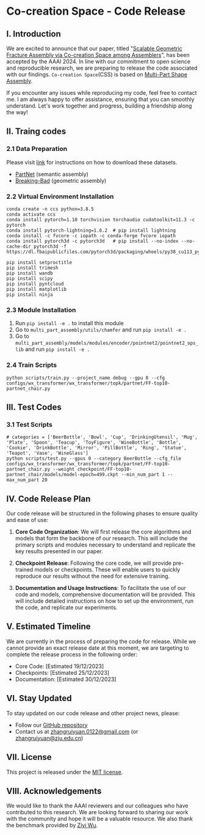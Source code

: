 # Co-creation Space - Code Release

## I. Introduction

We are excited to announce that our paper, titled "[Scalable Geometric Fracture Assembly via Co-creation Space among Assemblers](https://arxiv.org/abs/2312.12340)", has been accepted by the AAAI 2024. In line with our commitment to open science and reproducible research, we are preparing to release the code associated with our findings. `Co-creation Space`(CSS) is based on [Multi-Part Shape Assembly](https://github.com/Wuziyi616/multi_part_assembly).

If you encounter any issues while reproducing my code, feel free to contact me. I am always happy to offer assistance, ensuring that you can smoothly understand. Let's work together and progress, building a friendship along the way! 

## II. Traing codes

### 2.1 Data Preparation

Please visit [link](https://github.com/Wuziyi616/multi_part_assembly/blob/master/docs/install.md#data-preparation) for instructions on how to download these datasets.

-   [PartNet](https://partnet.cs.stanford.edu/) (semantic assembly)
-   [Breaking-Bad](https://breaking-bad-dataset.github.io/) (geometric assembly)


### 2.2 Virtual Environment Installation
```shell
conda create -n ccs python=3.8.5
conda activate ccs
conda install pytorch=1.10 torchvision torchaudio cudatoolkit=11.3 -c pytorch
conda install pytorch-lightning=1.6.2  # pip install lightning
conda install -c fvcore -c iopath -c conda-forge fvcore iopath
conda install pytorch3d -c pytorch3d   # pip install --no-index --no-cache-dir pytorch3d -f https://dl.fbaipublicfiles.com/pytorch3d/packaging/wheels/py38_cu113_pyt1110/download.html

pip install setproctitle
pip install trimesh
pip install wandb
pip install scipy
pip install pyntcloud
pip install matplotlib
pip install ninja
```


### 2.3 Module Installation

1. Run `pip install -e .` to install this module
2. Go to `multi_part_assembly/utils/chamfer` and run `pip install -e .`
3. Go to `multi_part_assembly/models/modules/encoder/pointnet2/pointnet2_ops_lib` and run `pip install -e .`


### 2.4 Train Scripts
```shell
python scripts/train.py --project_name debug --gpu 0 --cfg configs/wx_transformer/wx_transformer/topk/partnet/FF-top10-partnet_chair.py
```

## III. Test Codes

### 3.1 Test Scripts
```shell
# categories = ['BeerBottle', 'Bowl', 'Cup', 'DrinkingUtensil', 'Mug', 'Plate', 'Spoon', 'Teacup', 'ToyFigure', 'WineBottle', 'Bottle', 'Cookie', 'DrinkBottle', 'Mirror', 'PillBottle', 'Ring', 'Statue', 'Teapot', 'Vase', 'WineGlass']
python scripts/test.py --gpus 0 --category BeerBottle --cfg_file configs/wx_transformer/wx_transformer/topk/partnet/FF-top10-partnet_chair.py --weight checkpoint/FF-top10-partnet_chair/models/model-epoch=499.ckpt --min_num_part 1 --max_num_part 20

```


## IV. Code Release Plan

Our code release will be structured in the following phases to ensure quality and ease of use:

1. **Core Code Organization**: We will first release the core algorithms and models that form the backbone of our research. This will include the primary scripts and modules necessary to understand and replicate the key results presented in our paper.

2. **Checkpoint Release**: Following the core code, we will provide pre-trained models or checkpoints. These will enable users to quickly reproduce our results without the need for extensive training.

3. **Documentation and Usage Instructions**: To facilitate the use of our code and models, comprehensive documentation will be provided. This will include detailed instructions on how to set up the environment, run the code, and replicate our experiments.

## V. Estimated Timeline

We are currently in the process of preparing the code for release. While we cannot provide an exact release date at this moment, we are targeting to complete the release process in the following order:

- Core Code: [Estimated 19/12/2023]
- Checkpoints: [Estimated 25/12/2023]
- Documentation: [Estimated 30/12/2023]

## VI. Stay Updated

To stay updated on our code release and other project news, please:

- Follow our [GitHub repository](#)
- Contact us at zhangruiyuan.0122@gmail.com (or zhangruiyuan@zju.edu.cn)

## VII. License

This project is released under the [MIT license](LICENSE).

## VIII. Acknowledgements

We would like to thank the AAAI reviewers and our colleagues who have contributed to this research. We are looking forward to sharing our work with the community and hope it will be a valuable resource. We also thank the benchmark provided by [Ziyi Wu](https://github.com/Wuziyi616).